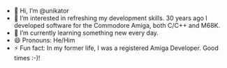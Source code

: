 - 👋 Hi, I’m @unikator
- 👀 I’m interested in refreshing my development skills. 30 years ago I developed software for the Commodore Amiga, both C/C++ and M68K.
- 🌱 I’m currently learning something new every day.
- 😄 Pronouns: He/Him
- ⚡ Fun fact: In my former life, I was a registered Amiga Developer. Good times :-)!

<!---
unikator/unikator is a ✨ special ✨ repository because its `README.md` (this file) appears on your GitHub profile.
You can click the Preview link to take a look at your changes.
--->

